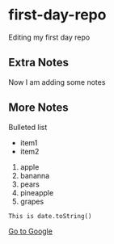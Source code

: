 # first-day-repo
Editing my first day repo

## Extra Notes
Now I am adding some notes
## More Notes
Bulleted list
- item1
- item2

1. apple
2. bananna
3. pears
4. pineapple
5. grapes

`This is date.toString()`

[Go to Google](http://google.com)
